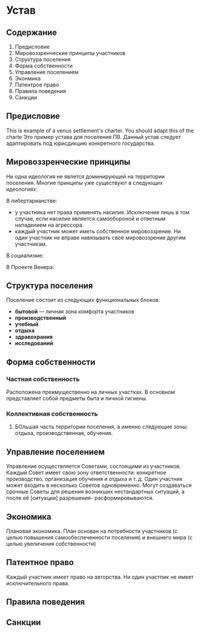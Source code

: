 # Устав

## Содержание

1. Предисловие
1. Мировоззренческие принципы участников
1. Структура поселения
1. Форма собственности
1. Управление поселением
1. Эконмика
1. Патентрое право
1. Правила поведения
1. Санкции

## Предисловие

This is example of a venus settlement's charter. You should adapt this of the charte 
Это пример устава для поселения ПВ. Данный устав следует адаптировать под юрисдикцию конкретного государства.

## Мировоззренческие принципы

Ни одна идеология не явлется доминирующей на территории поселения. Многие принципы уже существуют в следующих идеологиях:

В либертарианстве:
- у участника нет права применять насилие. Исключение лишь в том случае, если насилие является самообороной и ответным нападением на агрессора. 
- каждый участник может иметь собственное мировоззрение. Ни один участник не вправе навязывать своё мировоззрение другим участникам.

В социализме:

В Проекте Венера:

## Структура поселения

Поселение состоит из следующих функциональных блоков:
- **бытовой** — личная зона комфорта участников
- **производственный**
- **учебный**
- **отдыха**
- **здравохрания**
- **исследований**

## Форма собственности

### Частная собственность

Расположена преимущественно на личных участках. В основном представляет собой предметы быта и личной гигиены.

### Коллективная собственность

1. БОльшая часть территории поселения, а именно следующие зоны: отдыха, производственная, обучения. 

## Управление поселением

Управление осуществляется Советами, состоящими из участников. Каждый Совет имеет свою зону ответственности: конкретное производство, организация обучения и отдыха и т. д. Один участник может входить в несколько Советов одновременно. Могут создаваться срочные Советы для решения возникших нестандартных ситуаций, а после её [ситуации] разрешения- расформировываются.

## Экономика

Плановая экономика. План основан на потребности участников (с целью повышения самообеспеченности поселения) и внешнего мира (с целью увеличения собственности)

## Патентное право

Каждый участник имеет право на авторства. Ни один участпик не имеет исключительного права. 

## Правила поведения

## Санкции
